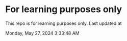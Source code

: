 # For learning purposes only
This repo is for learning purposes only.
Last updated at

Monday, May 27, 2024 3:33:48 AM

